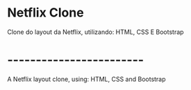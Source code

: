 # Netflix Clone

Clone do layout da Netflix, utilizando: HTML, CSS E Bootstrap

# ------------------------

A Netflix layout clone, using: HTML, CSS and Bootstrap